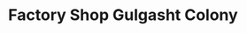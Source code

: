 ---
title: "Factory Shop Gulgasht Colony"
url: /mltn/factory-shop-gulgasht-colony/
shop: clothes
---